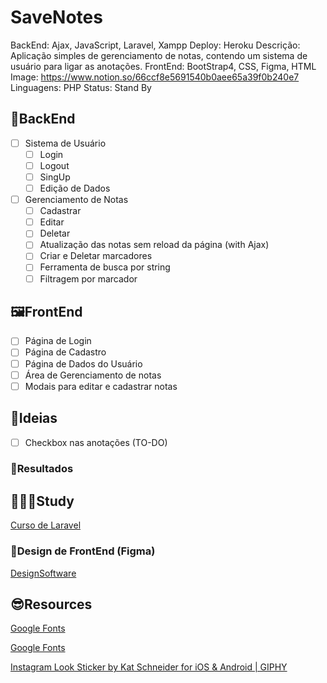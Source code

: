 # SaveNotes

BackEnd: Ajax, JavaScript, Laravel, Xampp
Deploy: Heroku
Descrição: Aplicação simples de gerenciamento de notas, contendo um sistema de usuário para ligar as anotações.
FrontEnd: BootStrap4, CSS, Figma, HTML
Image: https://www.notion.so/66ccf8e5691540b0aee65a39f0b240e7
Linguagens: PHP
Status: Stand By

## 🧩BackEnd

- [ ]  Sistema de Usuário
    - [ ]  Login
    - [ ]  Logout
    - [ ]  SingUp
    - [ ]  Edição de Dados
- [ ]  Gerenciamento de Notas
    - [ ]  Cadastrar
    - [ ]  Editar
    - [ ]  Deletar
    - [ ]  Atualização das notas sem reload da página (with Ajax)
    - [ ]  Criar e Deletar marcadores
    - [ ]  Ferramenta de busca por string
    - [ ]  Filtragem por marcador

## 🖼️FrontEnd

- [ ]  Página de Login
- [ ]  Página de Cadastro
- [ ]  Página de Dados do Usuário
- [ ]  Área de Gerenciamento de notas
- [ ]  Modais para editar e cadastrar notas

## 📌Ideias

- [ ]  Checkbox nas anotações (TO-DO)

### 👀Resultados

## 👩🏾‍💻Study

[Curso de Laravel](https://youtube.com/playlist?list=PLnDvRpP8BnewYKI1n2chQrrR4EYiJKbUG)

### 🎨Design de FrontEnd (Figma)

[DesignSoftware](https://www.figma.com/file/WA9mSJKlqog21MU3CuditW/DesignSoftware?node-id=0%3A1)

## 😎Resources

[Google Fonts](https://fonts.google.com/specimen/Gemunu+Libre?preview.text=anotação%20de%20sei%20lá%20oquê&preview.text_type=custom)

[Google Fonts](https://fonts.google.com/specimen/Yanone+Kaffeesatz?preview.text=anotação%20de%20sei%20lá%20o%20quê&preview.text_type=custom)

[Instagram Look Sticker by Kat Schneider for iOS & Android | GIPHY](https://giphy.com/stickers/point-arrows-katschneider-JobUCd0vK4TJpDCH0u)
